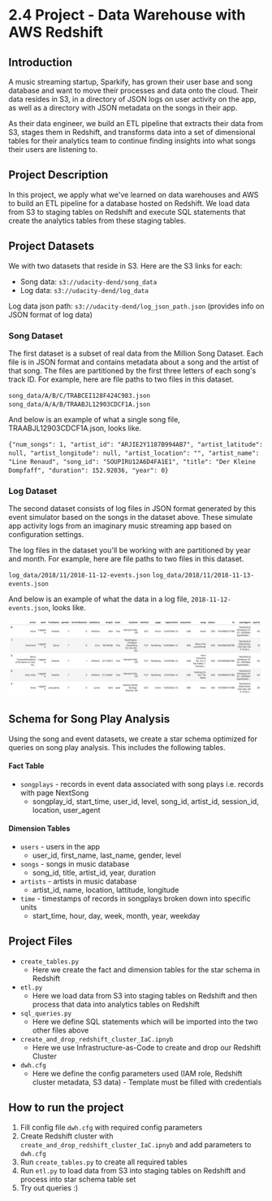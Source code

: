 # 2.4 Project - Data Warehouse with AWS Redshift


## Introduction

A music streaming startup, Sparkify, has grown their user base and song database and want to move their processes and data onto the cloud. Their data resides in S3, in a directory of JSON logs on user activity on the app, as well as a directory with JSON metadata on the songs in their app.

As their data engineer, we build an ETL pipeline that extracts their data from S3, stages them in Redshift, and transforms data into a set of dimensional tables for their analytics team to continue finding insights into what songs their users are listening to.


## Project Description

In this project, we apply what we've learned on data warehouses and AWS to build an ETL pipeline for a database hosted on Redshift. We load data from S3 to staging tables on Redshift and execute SQL statements that create the analytics tables from these staging tables.


## Project Datasets

We with two datasets that reside in S3. Here are the S3 links for each:

- Song data: `s3://udacity-dend/song_data`
- Log data: `s3://udacity-dend/log_data`

Log data json path: `s3://udacity-dend/log_json_path.json` (provides info on JSON format of log data)

### Song Dataset

The first dataset is a subset of real data from the Million Song Dataset. Each file is in JSON format and contains metadata about a song and the artist of that song. The files are partitioned by the first three letters of each song's track ID. For example, here are file paths to two files in this dataset.

`song_data/A/B/C/TRABCEI128F424C983.json`
`song_data/A/A/B/TRAABJL12903CDCF1A.json`

And below is an example of what a single song file, TRAABJL12903CDCF1A.json, looks like.

`{"num_songs": 1, "artist_id": "ARJIE2Y1187B994AB7", "artist_latitude": null, "artist_longitude": null, "artist_location": "", "artist_name": "Line Renaud", "song_id": "SOUPIRU12A6D4FA1E1", "title": "Der Kleine Dompfaff", "duration": 152.92036, "year": 0}`

### Log Dataset

The second dataset consists of log files in JSON format generated by this event simulator based on the songs in the dataset above. These simulate app activity logs from an imaginary music streaming app based on configuration settings.

The log files in the dataset you'll be working with are partitioned by year and month. For example, here are file paths to two files in this dataset.

`log_data/2018/11/2018-11-12-events.json`
`log_data/2018/11/2018-11-13-events.json`

And below is an example of what the data in a log file, `2018-11-12-events.json`, looks like.

![img.png](example_log_data.png)


## Schema for Song Play Analysis

Using the song and event datasets, we create a star schema optimized for queries on song play analysis. This includes the following tables.

#### Fact Table

- `songplays` - records in event data associated with song plays i.e. records with page NextSong 
    - songplay_id, start_time, user_id, level, song_id, artist_id, session_id, location, user_agent

#### Dimension Tables

- `users` - users in the app
  - user_id, first_name, last_name, gender, level
- `songs` - songs in music database
  - song_id, title, artist_id, year, duration
- `artists` - artists in music database
  - artist_id, name, location, lattitude, longitude
- `time` - timestamps of records in songplays broken down into specific units
  - start_time, hour, day, week, month, year, weekday


## Project Files

- `create_tables.py`
  - Here we create the fact and dimension tables for the star schema in Redshift
- `etl.py`
  - Here we load data from S3 into staging tables on Redshift and then process that data into analytics tables on Redshift
- `sql_queries.py` 
  - Here we define SQL statements which will be imported into the two other files above
- `create_and_drop_redshift_cluster_IaC.ipnyb`
  - Here we use Infrastructure-as-Code to create and drop our Redshift Cluster
- `dwh.cfg`
  - Here we define the config parameters used (IAM role, Redshift cluster metadata, S3 data) - Template must be filled with credentials


## How to run the project

1. Fill config file `dwh.cfg` with required config parameters
2. Create Redshift cluster with `create_and_drop_redshift_cluster_IaC.ipnyb` and add parameters to `dwh.cfg`
3. Run `create_tables.py` to create all required tables
4. Run `etl.py` to load data from S3 into staging tables on Redshift and process into star schema table set
5. Try out queries :)